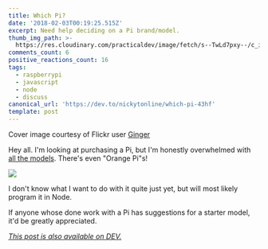 ```yaml
---
title: Which Pi?
date: '2018-02-03T00:19:25.515Z'
excerpt: Need help deciding on a Pi brand/model.
thumb_img_path: >-
  https://res.cloudinary.com/practicaldev/image/fetch/s--TwLd7pxy--/c_imagga_scale,f_auto,fl_progressive,h_420,q_auto,w_1000/https://thepracticaldev.s3.amazonaws.com/i/tadmw01k5oxmpefz6np6.jpg
comments_count: 6
positive_reactions_count: 16
tags:
  - raspberrypi
  - javascript
  - node
  - discuss
canonical_url: 'https://dev.to/nickytonline/which-pi-43hf'
template: post
---
```



Cover image courtesy of Flickr user [Ginger](https://www.flickr.com/photos/deepfriedkudzu/34339030392/in/photolist-STLugb-6SrEeC-5toss2-5n38vH-5mPF1e-5gdYwJ-5cCjeM-DVVPU-adDyMP-4UgQRL-adDuua-4E76i7-aiwjsd-6PcUSa-6t8PPo-qpajp-hSkn3-WhDTnm-fQuhdK-oStXSc-6jJemJ-c69gkw-2mknJP-41Pmu1-6SmN8P-kYcZh-zxgKr-cvFZbQ-73XzKX-VhkiC8-ouRjq4-9E7HtA-6Snpjg-vZUzb-W8u9kt-96PKyz-z642kB-5Rkgxz-9dtyu1-twi5w-8HBB5z-Ujqvo9-6Srs91-nvG8T-6SnNxk-8ARkk-bcUYW-5L9zSY-Wk3FWM-64N9G8)

Hey all. I'm looking at purchasing a Pi, but I'm honestly overwhelmed with [all the models](https://www.amazon.ca/s/ref=nb_sb_noss_2?url=search-alias%3Daps&field-keywords=pi). There's even "Orange Pi"s!

![](https://thepracticaldev.s3.amazonaws.com/i/xdb6wcxn99jdhflollrg.jpg)

I don't know what I want to do with it quite just yet, but will most likely program it in Node.

If anyone whose done work with a Pi has suggestions for a starter model, it'd be greatly appreciated.

*[This post is also available on DEV.](https://dev.to/nickytonline/which-pi-43hf)*


<script>
const parent = document.getElementsByTagName('head')[0];
const script = document.createElement('script');
script.type = 'text/javascript';
script.src = 'https://cdnjs.cloudflare.com/ajax/libs/iframe-resizer/4.1.1/iframeResizer.min.js';
script.charset = 'utf-8';
script.onload = function() {
    window.iFrameResize({}, '.liquidTag');
};
parent.appendChild(script);
</script>    
